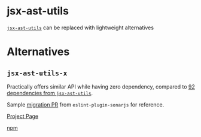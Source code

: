 # jsx-ast-utils

[`jsx-ast-utils`](https://github.com/jsx-eslint/jsx-ast-utils) can be replaced with lightweight alternatives

# Alternatives

## `jsx-ast-utils-x`

Practically offers similar API while having zero dependency, compared to [92 dependencies from `jsx-ast-utils`](https://npmgraph.js.org/?q=jsx-ast-utils).

Sample [migration PR](https://github.com/SonarSource/SonarJS/pull/5625) from `eslint-plugin-sonarjs` for reference.

[Project Page](https://github.com/eslinter/jsx-ast-utils-x)

[npm](https://www.npmjs.com/package/jsx-ast-utils-x)

